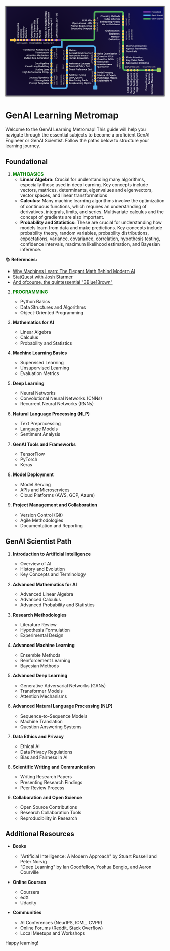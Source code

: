 ![GenAI Learning Metromap](https://github.com/spraja08/GenAIMetroMap/blob/main/resources/GenAIMetromap.png)
# GenAI Learning Metromap

Welcome to the GenAI Learning Metromap! This guide will help you navigate through the essential subjects to become a proficient GenAI Engineer or GenAI Scientist. Follow the paths below to structure your learning journey.

## Foundational

1. <span style="color:green">**MATH BASICS**</span>
   - **Linear Algebra:** Crucial for understanding many algorithms, especially those used in deep learning. Key concepts include vectors, matrices, determinants, eigenvalues and eigenvectors, vector spaces, and linear transformations
   - **Calculus:** Many machine learning algorithms involve the optimization of continuous functions, which requires an understanding of derivatives, integrals, limits, and series. Multivariate calculus and the concept of gradients are also important.
   - **Probability and Statistics:** These are crucial for understanding how models learn from data and make predictions. Key concepts include probability theory, random variables, probability distributions, expectations, variance, covariance, correlation, hypothesis testing, confidence intervals, maximum likelihood estimation, and Bayesian inference.

📚 **References:**  
- [Why Machines Learn: The Elegant Math Behind Modern AI](https://a.co/d/3IKwY5X)
- [StatQuest with Josh Starmer](https://www.youtube.com/@statquest)
- [And ofcourse, the quintessential "3Blue1Brown"](https://www.youtube.com/@3blue1brown)

  
2. <span style="color:green">**PROGRAMMING**</span>
   - Python Basics
   - Data Structures and Algorithms
   - Object-Oriented Programming

3. **Mathematics for AI**
   - Linear Algebra
   - Calculus
   - Probability and Statistics

4. **Machine Learning Basics**
   - Supervised Learning
   - Unsupervised Learning
   - Evaluation Metrics

5. **Deep Learning**
   - Neural Networks
   - Convolutional Neural Networks (CNNs)
   - Recurrent Neural Networks (RNNs)

6. **Natural Language Processing (NLP)**
   - Text Preprocessing
   - Language Models
   - Sentiment Analysis

7. **GenAI Tools and Frameworks**
   - TensorFlow
   - PyTorch
   - Keras

8. **Model Deployment**
   - Model Serving
   - APIs and Microservices
   - Cloud Platforms (AWS, GCP, Azure)

9. **Project Management and Collaboration**
   - Version Control (Git)
   - Agile Methodologies
   - Documentation and Reporting

## GenAI Scientist Path

1. **Introduction to Artificial Intelligence**
   - Overview of AI
   - History and Evolution
   - Key Concepts and Terminology

2. **Advanced Mathematics for AI**
   - Advanced Linear Algebra
   - Advanced Calculus
   - Advanced Probability and Statistics

3. **Research Methodologies**
   - Literature Review
   - Hypothesis Formulation
   - Experimental Design

4. **Advanced Machine Learning**
   - Ensemble Methods
   - Reinforcement Learning
   - Bayesian Methods

5. **Advanced Deep Learning**
   - Generative Adversarial Networks (GANs)
   - Transformer Models
   - Attention Mechanisms

6. **Advanced Natural Language Processing (NLP)**
   - Sequence-to-Sequence Models
   - Machine Translation
   - Question Answering Systems

7. **Data Ethics and Privacy**
   - Ethical AI
   - Data Privacy Regulations
   - Bias and Fairness in AI

8. **Scientific Writing and Communication**
   - Writing Research Papers
   - Presenting Research Findings
   - Peer Review Process

9. **Collaboration and Open Science**
   - Open Source Contributions
   - Research Collaboration Tools
   - Reproducibility in Research

## Additional Resources

- **Books**
  - "Artificial Intelligence: A Modern Approach" by Stuart Russell and Peter Norvig
  - "Deep Learning" by Ian Goodfellow, Yoshua Bengio, and Aaron Courville

- **Online Courses**
  - Coursera
  - edX
  - Udacity

- **Communities**
  - AI Conferences (NeurIPS, ICML, CVPR)
  - Online Forums (Reddit, Stack Overflow)
  - Local Meetups and Workshops

Happy learning!
